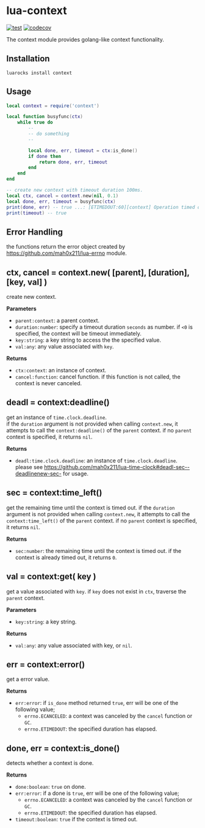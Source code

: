 # lua-context

[![test](https://github.com/mah0x211/lua-context/actions/workflows/test.yml/badge.svg)](https://github.com/mah0x211/lua-context/actions/workflows/test.yml)
[![codecov](https://codecov.io/gh/mah0x211/lua-context/branch/master/graph/badge.svg)](https://codecov.io/gh/mah0x211/lua-context)

The context module provides golang-like context functionality.


## Installation

```
luarocks install context
```


## Usage

```lua
local context = require('context')

local function busyfunc(ctx)
    while true do
        --
        -- do something
        --

        local done, err, timeout = ctx:is_done()
        if done then
            return done, err, timeout
        end
    end
end

-- create new context with timeout duration 100ms.
local ctx, cancel = context.new(nil, 0.1)
local done, err, timeout = busyfunc(ctx)
print(done, err) -- true ...: [ETIMEDOUT:60][context] Operation timed out
print(timeout) -- true
```

## Error Handling

the functions return the error object created by https://github.com/mah0x211/lua-errno module.


## ctx, cancel = context.new( [parent], [duration], [key, val] )

create new context.

**Parameters**

- `parent:context`: a parent context.
- `duration:number`: specify a timeout duration `seconds` as number. if `<0` is specified, the context will be timeout immediately.
- `key:string`: a key string to access the the specified value.
- `val:any`: any value associated with `key`.

**Returns**

- `ctx:context`: an instance of context.
- `cancel:function`: cancel function. if this function is not called, the context is never canceled.


## deadl = context:deadline()

get an instance of `time.clock.deadline`.  
if the `duration` argument is not provided when calling `context.new`, it attempts to call the `context:deadline()` of the `parent` context.
if no `parent` context is specified, it returns `nil`.

**Returns**

- `deadl:time.clock.deadline`: an instance of `time.clock.deadline`.  
  please see https://github.com/mah0x211/lua-time-clock#deadl-sec--deadlinenew-sec- for usage.


## sec = context:time_left()

get the remaining time until the context is timed out.
if the `duration` argument is not provided when calling `context.new`, it attempts to call the `context:time_left()` of the `parent` context. 
if no `parent` context is specified, it returns `nil`.

**Returns**

- `sec:number`: the remaining time until the context is timed out. if the context is already timed out, it returns `0`.


## val = context:get( key )

get a value associated with `key`. if `key` does not exist in `ctx`, traverse the `parent` context.

**Parameters**

- `key:string`: a key string.

**Returns**

- `val:any`: any value associated with key, or `nil`.


## err = context:error()

get a error value.

**Returns**

- `err:error`: if `is_done` method returned `true`, err will be one of the following value;
  - `errno.ECANCELED`: a context was canceled by the `cancel` function or `GC`.
  - `errno.ETIMEDOUT`: the specified duration has elapsed.


## done, err = context:is_done()

detects whether a context is done.

**Returns**

- `done:boolean`: `true` on done.
- `err:error`: if a done is `true`, err will be one of the following value;
  - `errno.ECANCELED`: a context was canceled by the `cancel` function or `GC`.
  - `errno.ETIMEDOUT`: the specified duration has elapsed.
- `timeout:boolean`: `true` if the context is timed out.

